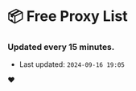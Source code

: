 # :package: Free Proxy List
### Updated every 15 minutes.

- Last updated: `2024-09-16 19:05`

:heart:
